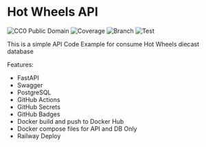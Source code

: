 # Hot Wheels API

![CC0 Public Domain](https://raw.githubusercontent.com/angelfloreso/hot-wheels-models-api/main/src/main/resources/banner.jpg)
![Coverage](.github/badges/jacoco.svg)
![Branch](.github/badges/branches.svg)
![Test](https://github.com/angelfloreso/hot-wheels-models-api/actions/workflows/tests-embedded.yaml/badge.svg)

This is a simple API Code Example for consume Hot Wheels diecast database 

Features:
- FastAPI
- Swagger
- PostgreSQL
- GitHub Actions
- GitHub Secrets
- GitHub Badges
- Docker build and push to Docker Hub
- Docker compose files for API and DB Only
- Railway Deploy
